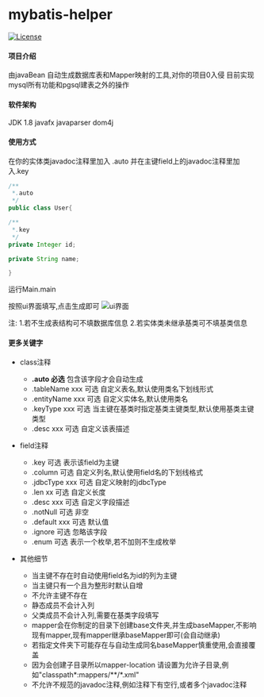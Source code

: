 # mybatis-helper

[![License](https://img.shields.io/badge/license-GPL-blue)](https://github.com/llongtao/mybatis-helper/blob/master/LICENSE)


#### 项目介绍

由javaBean 自动生成数据库表和Mapper映射的工具,对你的项目0入侵
目前实现 mysql所有功能和pgsql建表之外的操作

#### 软件架构

JDK 1.8
javafx
javaparser
dom4j


#### 使用方式

在你的实体类javadoc注释里加入 .auto 并在主键field上的javadoc注释里加入.key
```java
/**
 *.auto
 */
public class User{

/**
 *.key
 */
private Integer id;

private String name;

}
```


运行Main.main

按照ui界面填写,点击生成即可
![ui界面](https://gz.bcebos.com/v1/longtao/%E5%BE%AE%E4%BF%A1%E6%88%AA%E5%9B%BE_20200423151122.png)


注:
1.若不生成表结构可不填数据库信息
2.若实体类未继承基类可不填基类信息

#### 更多关键字
- class注释

  - **.auto 必选** 包含该字段才会自动生成
  - .tableName xxx 可选 自定义表名,默认使用类名下划线形式
  - .entityName xxx 可选 自定义实体名,默认使用类名
  - .keyType xxx 可选 当主键在基类时指定基类主键类型,默认使用基类主键类型
  - .desc xxx 可选 自定义该表描述

- field注释
  - .key 可选 表示该field为主键
  - .column 可选 自定义列名,默认使用field名的下划线格式
  - .jdbcType xxx 可选 自定义映射的jdbcType
  - .len xx 可选 自定义长度
  - .desc xxx 可选 自定义字段描述
  - .notNull 可选 非空
  - .default xxx 可选 默认值
  - .ignore 可选 忽略该字段
  - .enum 可选 表示一个枚举,若不加则不生成枚举

- 其他细节
  - 当主键不存在时自动使用field名为id的列为主键
  - 当主键只有一个且为整形时默认自增
  - 不允许主键不存在
  - 静态成员不会计入列
  - 父类成员不会计入列,需要在基类字段填写
  - mapper会在你制定的目录下创建base文件夹,并生成baseMapper,不影响现有mapper,现有mapper继承baseMapper即可(会自动继承)
  - 若指定文件夹下可能存在与自动生成同名baseMapper慎重使用,会直接覆盖
  - 因为会创建子目录所以mapper-location 请设置为允许子目录,例如"classpath\*:mappers/\*\*/\*.xml"
  - 不允许不规范的javadoc注释,例如注释下有空行,或者多个javadoc注释




